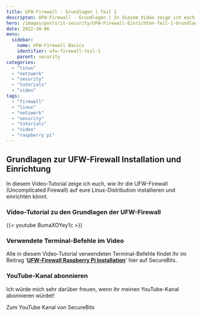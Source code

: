 ```yaml
---
title: UFW-Firewall - Grundlagen | Teil 1
descripton: UFW-Firewall - Grundlagen | In diesem Video zeige ich euch, die Grundlagen der UFW-Firewall
hero: /images/posts/it-security/UFW-Firewall-Einrichten-Teil-1-Grundlagen.png
date: 2022-10-06
menu:
  sidebar:
    name: UFW-Firewall Basics
    identifier: ufw-firewall-teil-1
    parent: security
categories: 
  - "linux"
  - "netzwerk"
  - "security"
  - "tutorials"
  - "video"
tags: 
  - "firewall"
  - "linux"
  - "netzwerk"
  - "security"
  - "tutorials"
  - "video"
  - "raspberry pi"
---
```


## Grundlagen zur UFW-Firewall Installation und Einrichtung

In diesem Video-Tutorial zeige ich euch, wie ihr die UFW-Firewall (Uncomplicated Firewall) auf eure Linux-Distribution installieren und einrichten könnt.

### Video-Tutorial zu den Grundlagen der UFW-Firewall

{{< youtube BumaXOYey1c >}}

### Verwendete Terminal-Befehle im Video

Alle in diesem Video-Tutorial verwendeten Terminal-Befehle findet ihr im Beitrag '**[UFW-Firewall Raspberry Pi Installation](https://secure-bits.org/ufw-firewall-raspberry-pi/)**' hier auf SecureBits.

### YouTube-Kanal abonnieren

Ich würde mich sehr darüber freuen, wenn ihr meinen YouTube-Kanal abonnieren würdet!

Zum YouTube Kanal von SecureBits
